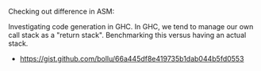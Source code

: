 Checking out difference in ASM:

Investigating code generation in GHC.
In GHC, we tend to manage our own call stack as a "return stack".
Benchmarking this versus having an actual stack.

- https://gist.github.com/bollu/66a445df8e419735b1dab044b5fd0553


